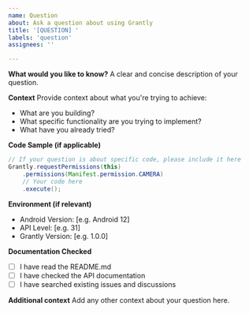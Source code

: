 ```yaml
---
name: Question
about: Ask a question about using Grantly
title: '[QUESTION] '
labels: 'question'
assignees: ''

---
```


**What would you like to know?**
A clear and concise description of your question.

**Context**
Provide context about what you're trying to achieve:
- What are you building?
- What specific functionality are you trying to implement?
- What have you already tried?

**Code Sample (if applicable)**
```java
// If your question is about specific code, please include it here
Grantly.requestPermissions(this)
    .permissions(Manifest.permission.CAMERA)
    // Your code here
    .execute();
```

**Environment (if relevant)**
- Android Version: [e.g. Android 12]
- API Level: [e.g. 31]
- Grantly Version: [e.g. 1.0.0]

**Documentation Checked**
- [ ] I have read the README.md
- [ ] I have checked the API documentation
- [ ] I have searched existing issues and discussions

**Additional context**
Add any other context about your question here.